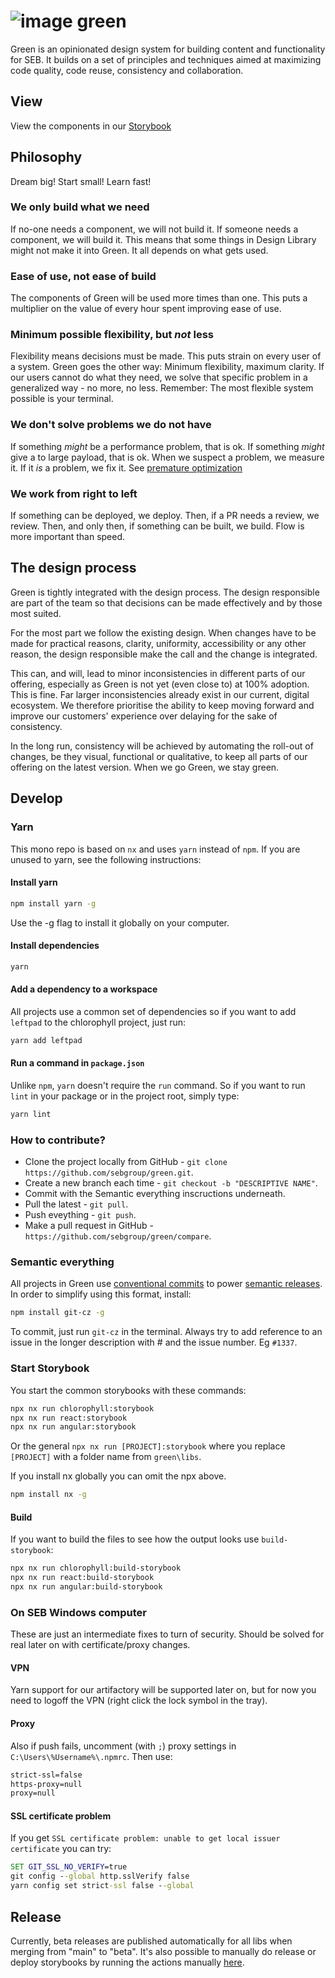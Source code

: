 # ![image](https://user-images.githubusercontent.com/11420341/121186039-f6eeda00-c866-11eb-9d80-21d01d065f0a.png) green

Green is an opinionated design system for building content and functionality for SEB. It builds on a set of principles and techniques aimed at maximizing code quality, code reuse, consistency and collaboration.


## View

View the components in our [Storybook](https://sebgroup.github.io/green/latest/chlorophyll/)


## Philosophy

Dream big! Start small! Learn fast!


### We only build what we need

If no-one needs a component, we will not build it. If someone needs a component, we will build it. This means that some things in Design Library might not make it into Green. It all depends on what gets used.


### Ease of use, not ease of build

The components of Green will be used more times than one. This puts a multiplier on the value of every hour spent improving ease of use.


### Minimum possible flexibility, but _not_ less

Flexibility means decisions must be made. This puts strain on every user of a system. Green goes the other way: Minimum flexibility, maximum clarity. If our users cannot do what they need, we solve that specific problem in a generalized way - no more, no less. Remember: The most flexible system possible is your terminal.


### We don't solve problems we do not have

If something _might_ be a performance problem, that is ok. If something _might_ give a to large payload, that is ok. When we suspect a problem, we measure it. If it _is_ a problem, we fix it. See [premature optimization](https://xkcd.com/1691/)


### We work from right to left

If something can be deployed, we deploy. Then, if a PR needs a review, we review. Then, and only then, if something can be built, we build. Flow is more important than speed.


## The design process

Green is tightly integrated with the design process. The design responsible are part of the team so that decisions can be made effectively and by those most suited.

For the most part we follow the existing design. When changes have to be made for practical reasons, clarity, uniformity, accessibility or any other reason, the design responsible make the call and the change is integrated.

This can, and will, lead to minor inconsistencies in different parts of our offering, especially as Green is not yet (even close to) at 100% adoption. This is fine. Far larger inconsistencies already exist in our current, digital ecosystem. We therefore prioritise the ability to keep moving forward and improve our customers' experience over delaying for the sake of consistency.

In the long run, consistency will be achieved by automating the roll-out of changes, be they visual, functional or qualitative, to keep all parts of our offering on the latest version. When we go Green, we stay green.


## Develop

### Yarn

This mono repo is based on `nx` and uses `yarn` instead of `npm`. If you are unused to yarn, see the following instructions:

#### Install yarn

```bash
npm install yarn -g
```
Use the -g flag to install it globally on your computer.


#### Install dependencies

```bash
yarn
```

#### Add a dependency to a workspace

All projects use a common set of dependencies so if you want to add `leftpad` to the chlorophyll project, just run:

```bash
yarn add leftpad
```

#### Run a command in `package.json`

Unlike `npm`, `yarn` doesn't require the `run` command. So if you want to run `lint` in your package or in the project root, simply type:

```bash
yarn lint
```

### How to contribute?

- Clone the project locally from GitHub - `git clone https://github.com/sebgroup/green.git`.
- Create a new branch each time - `git checkout -b "DESCRIPTIVE NAME"`.
- Commit with the Semantic everything inscructions underneath.
- Pull the latest - `git pull`.
- Push eveything - `git push`.
- Make a pull request in GitHub - `https://github.com/sebgroup/green/compare`.

### Semantic everything

All projects in Green use [conventional commits](https://www.conventionalcommits.org/en/v1.0.0/) to power [semantic releases](https://semantic-release.gitbook.io/semantic-release/). In order to simplify using this format, install:

```bash
npm install git-cz -g
```

To commit, just run `git-cz` in the terminal. Always try to add reference to an issue in the longer description with # and the issue number. Eg `#1337`. 

### Start Storybook

You start the common storybooks with these commands:

```bash
npx nx run chlorophyll:storybook
npx nx run react:storybook
npx nx run angular:storybook
```

Or the general `npx nx run [PROJECT]:storybook` where you replace `[PROJECT]` with a folder name from `green\libs`.

If you install nx globally you can omit the npx above.

```bash
npm install nx -g
```

#### Build

If you want to build the files to see how the output looks use `build-storybook`:

```bash
npx nx run chlorophyll:build-storybook
npx nx run react:build-storybook
npx nx run angular:build-storybook
```

### On SEB Windows computer

These are just an intermediate fixes to turn of security. Should be solved for real later on with certificate/proxy changes.

#### VPN

Yarn support for our artifactory will be supported later on, but for now you need to logoff the VPN (right click the lock symbol in the tray).


#### Proxy

Also if push fails, uncomment (with `;`) proxy settings in `C:\Users\%Username%\.npmrc`.
Then use:
```cmd
strict-ssl=false
https-proxy=null
proxy=null
```

#### SSL certificate problem

If you get `SSL certificate problem: unable to get local issuer certificate` you can try:

```cmd
SET GIT_SSL_NO_VERIFY=true
git config --global http.sslVerify false
yarn config set strict-ssl false --global
```

## Release

Currently, beta releases are published automatically for all libs when merging from "main" to "beta".
It's also possible to manually do release or deploy storybooks by running the actions manually [here](https://github.com/sebgroup/green/actions).

